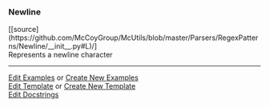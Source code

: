 ### <a id="McUtils.Parsers.RegexPatterns.Newline">Newline</a> 
<div class="docs-source-link" markdown="1">
[[source](https://github.com/McCoyGroup/McUtils/blob/master/Parsers/RegexPatterns/Newline/__init__.py#L)/]
</div>
Represents a newline character



___

[Edit Examples](https://github.com/McCoyGroup/McUtils/edit/master/ci/examples/McUtils/Parsers/RegexPatterns/Newline.md) or 
[Create New Examples](https://github.com/McCoyGroup/McUtils/new/master/?filename=ci/examples/McUtils/Parsers/RegexPatterns/Newline.md) <br/>
[Edit Template](https://github.com/McCoyGroup/McUtils/edit/master/ci/docs/McUtils/Parsers/RegexPatterns/Newline.md) or 
[Create New Template](https://github.com/McCoyGroup/McUtils/new/master/?filename=ci/docs/templates/McUtils/Parsers/RegexPatterns/Newline.md) <br/>
[Edit Docstrings](https://github.com/McCoyGroup/McUtils/edit/master/Parsers/RegexPatterns/Newline/__init__.py#L?message=Update%20Docs)

